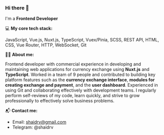 ### Hi there 👋

I'm a **Frontend Developer**

💻 **My core tech stack:**

JavaScript, Vue.js, Nuxt.js, TypeScript, Vuex/Pinia, SCSS, REST API, HTML, CSS, Vue Router, HTTP, WebSocket, Git 

👩‍💻 **About me:**

Frontend developer with commercial experience in developing and maintaining web applications for currency exchange using **Nuxt.js** and **TypeScript**. Worked in a team of 9 people and contributed to building key platform features such as the **currency exchange interface**, **modules for creating exchange and payment**, and the **user dashboard**. Experienced in using Git and collaborating effectively with development teams. I regularly perform self-reviews of my code, learn quickly, and strive to grow professionally to effectively solve business problems.

📬 **Contact me:**
- Email: shaidrv@gmail.com 
- Telegram: @shaidrv
